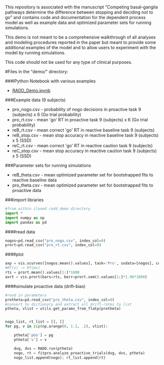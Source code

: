 This repository is associated with the manuscript "Competing basal-ganglia pathways determine the difference between stopping and deciding not to go" and contains code and documentation for the dependent process model as well as example data and optimized parameter sets for running simulations.

This demo is not meant to be a comprehensive walkthrough of all analyses and modeling procedures reported in the paper but meant to provide some additional examples of the model and to allow users to experiment with the model by running simulations.

This code should not be used for any type of clinical purposes.


#Files in the "demo/" directory:

###IPython Notebook with various examples
* [RADD_Demo.ipynb](http://nbviewer.ipython.org/github/CoAxLab/radd_demo/blob/master/demo/RADD_Demo.ipynb)

###Example data (9 subjects)
* pro_nogo.csv - probability of nogo decisions in proactive task 9 (subjects) x 6 (Go trial probability)
* pro_rt.csv - mean 'go' RT in proactive task 9 (subjects) x 6 (Go trial probability)
* reB_rt.csv - mean correct 'go' RT in reactive baseline task 9 (subjects)
* reB_stop.csv - mean stop accuracy in reactive baseline task 9 (subjects) x 5 (SSD)
* reC_rt.csv - mean correct 'go' RT in reactive caution task 9 (subjects)
* reC_stop.csv - mean stop accuracy in reactive caution task 9 (subjects) x 5 (SSD)


###Parameter sets for running simulations
* reB_theta.csv - mean optimized parameter set for bootstrapped fits to reactive baseline data
* pro_theta.csv - mean optimized parameter set for bootstrapped fits to proactive data


###import libraries
```python
#from within cloned radd_demo directory
import *
import numpy as np
import pandas as pd

```
####read data
```python
nogos=pd.read_csv("pro_nogo.csv", index_col=0)
prort=pd.read_csv("pro_rt.csv", index_col=0)
```

####plot
```python
axp = vis.scurves([nogos.mean().values], task='Pro', sxdata=[nogos], colors=['#2d2d2d'])
#RT(s) -> RT(ms)
rts = prort.mean().values[1:]*1000
axrt = vis.prort(bars=rts, berr=prort.sem().values[1:]*1.96*1000)
```

####simulate proactive data (drift-bias)
```python
#read in parameters
protheta=pd.read_csv("pro_theta.csv", index_col=0)
#convert to dictionary and extract all drift-rates to list
ptheta, vlist = utils.get_params_from_flatp(protheta)


nogo_list, rt_list = [], []
for pg, v in zip(np.arange(0, 1.2, .2), vlist):

    ptheta['pGo'] = pg
    ptheta['v'] = v

    dvg, dvs = RADD.run(ptheta)
    nogo, rt = fitpro.analyze_proactive_trials(dvg, dvs, ptheta)
    nogo_list.append(nogo); rt_list.append(rt)



```
